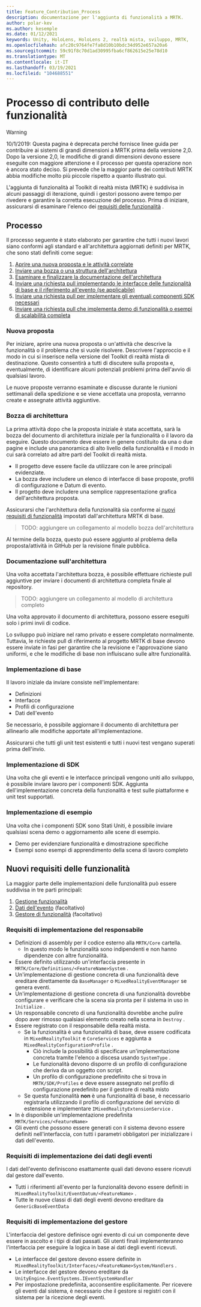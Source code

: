 ```yaml
---
title: Feature_Contribution_Process
description: documentazione per l'aggiunta di funzionalità a MRTK.
author: polar-kev
ms.author: kesemple
ms.date: 01/12/2021
keywords: Unity, HoloLens, HoloLens 2, realtà mista, sviluppo, MRTK,
ms.openlocfilehash: afc20c9764fe7fa8d10b10bdc34d952e657a20a6
ms.sourcegitcommit: 59c91f8c70d1ad30995fba6cf862615e25e78d10
ms.translationtype: MT
ms.contentlocale: it-IT
ms.lasthandoff: 03/19/2021
ms.locfileid: "104688551"
---
```

# <a name="feature-contribution-process"></a>Processo di contributo delle funzionalità

> [!WARNING]
> 10/1/2019: Questa pagina è deprecata perché fornisce linee guida per contribuire ai sistemi di grandi dimensioni a MRTK prima della versione 2,0. Dopo la versione 2,0, le modifiche di grandi dimensioni devono essere eseguite con maggiore attenzione e il processo per questa operazione non è ancora stato deciso. Si prevede che la maggior parte dei contributi MRTK abbia modifiche molto più piccole rispetto a quanto illustrato qui.

L'aggiunta di funzionalità al Toolkit di realtà mista (MRTK) è suddivisa in alcuni passaggi di iterazione, quindi i gestori possono avere tempo per rivedere e garantire la corretta esecuzione del processo. Prima di iniziare, assicurarsi di esaminare l'elenco dei [requisiti delle funzionalità](#new-feature-requirements) .

## <a name="process"></a>Processo

Il processo seguente è stato elaborato per garantire che tutti i nuovi lavori siano conformi agli standard e all'architettura aggiornati definiti per MRTK, che sono stati definiti come segue:

1. [Aprire una nuova proposta e le attività correlate](#new-proposal)
2. [Inviare una bozza o una struttura dell'architettura](#architecture-draft)
3. [Esaminare e finalizzare la documentazione dell'architettura](#architecture-documentation)
4. [Inviare una richiesta pull implementando le interfacce delle funzionalità di base e il riferimento all'evento (se applicabile)](#core-implementation)
5. [Inviare una richiesta pull per implementare gli eventuali componenti SDK necessari](#sdk-implementation)
6. [Inviare una richiesta pull che implementa demo di funzionalità o esempi di scalabilità completa](#example-implementation)

### <a name="new-proposal"></a>Nuova proposta

Per iniziare, aprire una nuova proposta o un'attività che descrive la funzionalità o il problema che si vuole risolvere. Descrivere l'approccio e il modo in cui si inserisce nella versione del Toolkit di realtà mista di destinazione. Questo consentirà a tutti di discutere sulla proposta e, eventualmente, di identificare alcuni potenziali problemi prima dell'avvio di qualsiasi lavoro.

Le nuove proposte verranno esaminate e discusse durante le riunioni settimanali della spedizione e se viene accettata una proposta, verranno create e assegnate attività aggiuntive.

### <a name="architecture-draft"></a>Bozza di architettura

La prima attività dopo che la proposta iniziale è stata accettata, sarà la bozza del documento di architettura iniziale per la funzionalità o il lavoro da eseguire. Questo documento deve essere in genere costituito da una o due pagine e include una panoramica di alto livello della funzionalità e il modo in cui sarà correlato ad altre parti del Toolkit di realtà mista.

* Il progetto deve essere facile da utilizzare con le aree principali evidenziate.
* La bozza deve includere un elenco di interfacce di base proposte, profili di configurazione e Datum di evento.
* Il progetto deve includere una semplice rappresentazione grafica dell'architettura proposta.

Assicurarsi che l'architettura della funzionalità sia conforme ai [nuovi requisiti di funzionalità](#new-feature-requirements) impostati dall'architettura MRTK di base.

>TODO: aggiungere un collegamento al modello bozza dell'architettura

Al termine della bozza, questo può essere aggiunto al problema della proposta/attività in GitHub per la revisione finale pubblica.

### <a name="architecture-documentation"></a>Documentazione sull'architettura

Una volta accettata l'architettura bozza, è possibile effettuare richieste pull aggiuntive per inviare i documenti di architettura completa finale al repository.

>TODO: aggiungere un collegamento al modello di architettura completo

Una volta approvato il documento di architettura, possono essere eseguiti solo i primi invii di codice.

Lo sviluppo può iniziare nel ramo privato e essere completato normalmente. Tuttavia, le richieste pull di riferimento al progetto MRTK di base devono essere inviate in fasi per garantire che la revisione e l'approvazione siano uniformi, e che le modifiche di base non influiscano sulle altre funzionalità.

### <a name="core-implementation"></a>Implementazione di base

Il lavoro iniziale da inviare consiste nell'implementare:

* Definizioni
* Interfacce
* Profili di configurazione
* Dati dell'evento

Se necessario, è possibile aggiornare il documento di architettura per allinearlo alle modifiche apportate all'implementazione.

Assicurarsi che tutti gli unit test esistenti e tutti i nuovi test vengano superati prima dell'invio.

### <a name="sdk-implementation"></a>Implementazione di SDK

Una volta che gli eventi e le interfacce principali vengono uniti allo sviluppo, è possibile inviare lavoro per i componenti SDK.  Aggiunta dell'implementazione concreta della funzionalità e test sulle piattaforme e unit test supportati.

### <a name="example-implementation"></a>Implementazione di esempio

Una volta che i componenti SDK sono Stati Uniti, è possibile inviare qualsiasi scena demo o aggiornamento alle scene di esempio.

* Demo per evidenziare funzionalità e dimostrazione specifiche
* Esempi sono esempi di apprendimento della scena di lavoro completo

## <a name="new-feature-requirements"></a>Nuovi requisiti delle funzionalità

La maggior parte delle implementazioni delle funzionalità può essere suddivisa in tre parti principali:

1. [Gestione funzionalità](#manager-implementation-requirements)
2. [Dati dell'evento](#event-data-implementation-requirements) (facoltativo)
3. [Gestore di funzionalità](#handler-implementation-requirements) (facoltativo)

### <a name="manager-implementation-requirements"></a>Requisiti di implementazione del responsabile

* Definizioni di assembly per il codice esterno alla `MRTK/Core` cartella.
  * In questo modo le funzionalità sono indipendenti e non hanno dipendenze con altre funzionalità.
* Essere definito utilizzando un'interfaccia presente in `MRTK/Core/Definitions/<FeatureName>System` .
* Un'implementazione di gestione concreta di una funzionalità deve ereditare direttamente da `BaseManager` o `MixedRealityEventManager` se genera eventi.
* Un'implementazione di gestione concreta di una funzionalità dovrebbe configurare e verificare che la scena sia pronta per il sistema in uso in `Initialize` .
* Un responsabile concreto di una funzionalità dovrebbe anche pulire dopo aver rimosso qualsiasi elemento creato nella scena in `Destroy` .
* Essere registrato con il responsabile della realtà mista.
  * Se la funzionalità è una funzionalità di base, deve essere codificata in `MixedRealityToolkit` e `CoreServices` e aggiunta a `MixedRealityConfigurationProfile` .
    * Ciò include la possibilità di specificare un'implementazione concreta tramite l'elenco a discesa usando `SystemType` .
    * Le funzionalità devono disporre di un profilo di configurazione che deriva da un oggetto con script.
    * Un profilo di configurazione predefinito che si trova in `MRTK/SDK/Profiles` e deve essere assegnato nel profilo di configurazione predefinito per il gestore di realtà misto
  * Se questa funzionalità **non** è una funzionalità di base, è necessario registrarla utilizzando il profilo di configurazione del servizio di estensione e implementare `IMixedRealityExtensionService` .
* In è disponibile un'implementazione predefinita `MRTK/Services/<FeatureName>`
* Gli eventi che possono essere generati con il sistema devono essere definiti nell'interfaccia, con tutti i parametri obbligatori per inizializzare i dati dell'evento.

### <a name="event-data-implementation-requirements"></a>Requisiti di implementazione dei dati degli eventi

I dati dell'evento definiscono esattamente quali dati devono essere ricevuti dal gestore dall'evento.

* Tutti i riferimenti all'evento per la funzionalità devono essere definiti in `MixedRealityToolkit/EventDatum/<FeatureName>` .
* Tutte le nuove classi di dati degli eventi devono ereditare da `GenericBaseEventData`

### <a name="handler-implementation-requirements"></a>Requisiti di implementazione del gestore

L'interfaccia del gestore definisce ogni evento di cui un componente deve essere in ascolto e i tipi di dati passati. Gli utenti finali implementeranno l'interfaccia per eseguire la logica in base ai dati degli eventi ricevuti.

* Le interfacce del gestore devono essere definite in `MixedRealityToolkit/Interfaces/<FeatureName>System/Handlers` .
* Le interfacce del gestore devono ereditare da `UnityEngine.EventSystems.IEventSystemHandler`
* Per impostazione predefinita, acconsentire esplicitamente. Per ricevere gli eventi dal sistema, è necessario che il gestore si registri con il sistema per la ricezione degli eventi.
